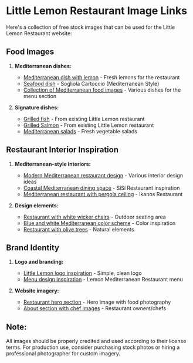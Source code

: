 # Little Lemon Restaurant Image Links

Here's a collection of free stock images that can be used for the Little Lemon Restaurant website:

## Food Images

1. **Mediterranean dishes:**
   - [Mediterranean dish with lemon](https://unsplash.com/photos/a-bunch-of-lemons-sitting-on-top-of-a-table-dtq_NLadQ08) - Fresh lemons for the restaurant
   - [Seafood dish](https://unsplash.com/photos/1rCjpJ6GFXw) - Sogliola Cartoccio (Mediterranean Style)
   - [Collection of Mediterranean food images](https://unsplash.com/s/photos/mediterranean-food) - Various dishes for the menu section

2. **Signature dishes:**
   - [Grilled fish](https://little-lemon-django-iota.vercel.app/) - From existing Little Lemon restaurant
   - [Grilled Salmon](https://little-lemon-django-iota.vercel.app/) - From existing Little Lemon restaurant
   - [Mediterranean salads](https://unsplash.com/@nadinegreeff) - Fresh vegetable salads

## Restaurant Interior Inspiration

1. **Mediterranean-style interiors:**
   - [Modern Mediterranean restaurant design](https://www.pinterest.com/ideas/mediterranean-restaurant-design/927962786505/) - Various interior design ideas
   - [Coastal Mediterranean dining space](https://www.linkedin.com/company/sisi-restaurant) - SíSí Restaurant inspiration
   - [Mediterranean restaurant with pergola ceiling](https://www.urdesignmag.com/architecture/2015/02/26/ikanos-restaurant-montreal-by-blazys-gerard/) - Ikanos Restaurant 

2. **Design elements:**
   - [Restaurant with white wicker chairs](https://www.pinterest.com/ideas/mediterranean-restaurant-design/927962786505/) - Outdoor seating area
   - [Blue and white Mediterranean color scheme](https://www.pinterest.com/maddiebee10/mediterranean-restaurant-design/) - Color inspiration
   - [Restaurant with olive trees](https://www.1stdibs.com/photos/style/mediterranean/project/restaurant/) - Natural elements

## Brand Identity 

1. **Logo and branding:**
   - [Little Lemon logo inspiration](https://little-lemon-django-iota.vercel.app/) - Simple, clean logo
   - [Menu design inspiration](https://lemonnj.com/) - Lemon Mediterranean Restaurant menu

2. **Website imagery:**
   - [Restaurant hero section](https://little-lemon-django-iota.vercel.app/) - Hero image with food photography
   - [About section with chef images](https://little-lemon-django-iota.vercel.app/) - Restaurant owners/chefs

## Note: 
All images should be properly credited and used according to their license terms. For production use, consider purchasing stock photos or hiring a professional photographer for custom imagery. 